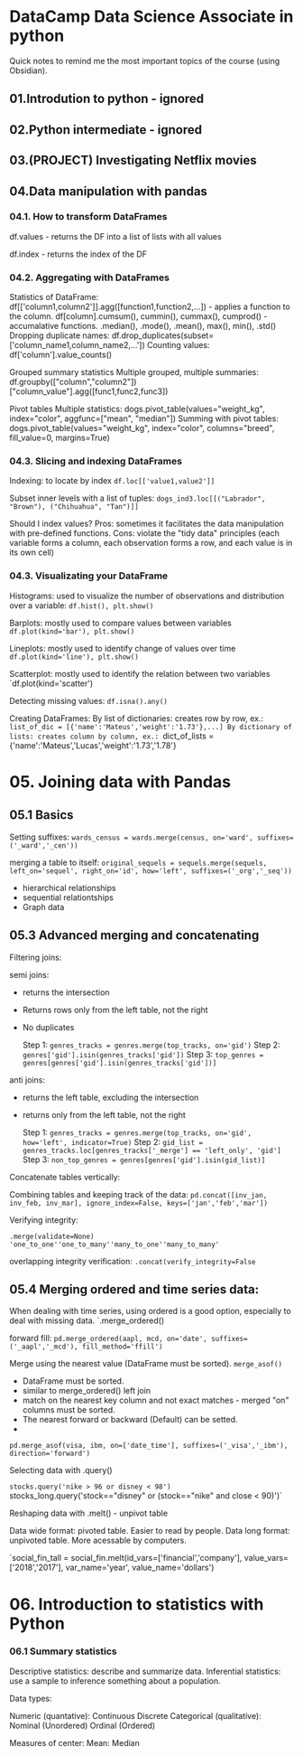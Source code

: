 # DataCamp Data Science Associate in python

Quick notes to remind me the most important topics of the course (using Obsidian).

## 01.Introdution to python - ignored

## 02.Python intermediate - ignored

## 03.(PROJECT) Investigating Netflix movies

## 04.Data manipulation with pandas
### 04.1. How to transform DataFrames

df.values - returns the DF into a list of lists with all values

df.index - returns the index of the DF
### 04.2. Aggregating with DataFrames
Statistics of DataFrame:
	df[['column1,column2']].agg([function1,function2,...]) - applies a function to the column.
	df[column].cumsum(), cummin(), cummax(), cumprod() - accumalative functions.
	.median(), .mode(), .mean(), max(), min(), .std()
	Dropping duplicate names: df.drop_duplicates(subset=['column_name1,column_name2,...'])
	Counting values: df['column'].value_counts()

Grouped summary statistics
	Multiple grouped, multiple summaries: df.groupby(["column","column2"])["column_value"].agg([func1,func2,func3])

Pivot tables
	Multiple statistics: dogs.pivot_table(values="weight_kg", index="color", aggfunc=["mean", "median"])
	Summing with pivot tables: dogs.pivot_table(values="weight_kg", index="color", columns="breed", fill_value=0, margins=True)

### 04.3. Slicing and indexing DataFrames
Indexing: to locate by index `df.loc[['value1,value2']]`

Subset inner levels with a list of tuples: `dogs_ind3.loc[[("Labrador", "Brown"), ("Chihuahua", "Tan")]]`

Should I index values?
Pros: sometimes it facilitates the data manipulation with pre-defined functions.
Cons: violate the "tidy data" principles (each variable forms a column, each observation forms a row, and each value is in its own cell)

### 04.3. Visualizating your DataFrame

Histograms: used to visualize the number of observations and distribution over a variable: `df.hist(), plt.show()`

Barplots: mostly used to compare values between variables `df.plot(kind='bar'), plt.show()`

Lineplots: mostly used to identify change of values over time `df.plot(kind='line'), plt.show()`

Scatterplot: mostly used to identify the relation between two variables `df.plot(kind='scatter')

Detecting missing values:
	`df.isna().any()`

Creating DataFrames:
	By list of dictionaries: creates row by row, ex.: `list_of_dic = [{'name':'Mateus','weight':'1.73'},...]
	By dictionary of lists: creates column by column, ex.: `dict_of_lists = {'name':'Mateus','Lucas','weight':'1.73','1.78'}

# 05. Joining data with Pandas

## 05.1 Basics
Setting suffixes: `wards_census = wards.merge(census, on='ward', suffixes=('_ward','_cen'))`

merging a table to itself: `original_sequels = sequels.merge(sequels, left_on='sequel', right_on='id', how='left', suffixes=('_org','_seq'))`
- hierarchical relationships
- sequential relationtships
- Graph data

## 05.3 Advanced merging and concatenating

Filtering joins: 

semi joins: 
- returns the intersection
- Returns rows only from the left table, not the right
- No duplicates

	Step 1: `genres_tracks = genres.merge(top_tracks, on='gid')`
	Step 2: `genres['gid'].isin(genres_tracks['gid'])`
	Step 3: `top_genres = genres[genres['gid'].isin(genres_tracks['gid'])]`

anti joins:
- returns the left table, excluding the intersection
- returns only from the left table, not the right

	Step 1: `genres_tracks = genres.merge(top_tracks, on='gid', how='left', indicator=True)`
	Step 2: `gid_list = genres_tracks.loc[genres_tracks['_merge'] == 'left_only', 'gid']`
	Step 3: `non_top_genres = genres[genres['gid'].isin(gid_list)]`

Concatenate tables vertically:

Combining tables and keeping track of the data: `pd.concat([inv_jan, inv_feb, inv_mar], ignore_index=False, keys=['jan','feb','mar'])`

Verifying integrity:

`.merge(validate=None)`
	`'one_to_one''one_to_many''many_to_one''many_to_many'`

overlapping integrity verification:
`.concat(verify_integrity=False`


## 05.4 Merging ordered and time series data:
When dealing with time series, using ordered is a good option, especially to deal with missing data.
`.merge_ordered()

forward fill:  `pd.merge_ordered(aapl, mcd, on='date', suffixes=('_aapl','_mcd'), fill_method='ffill')`

Merge using the nearest value (DataFrame must be sorted).
`merge_asof()`
- DataFrame must be sorted.
- similar to merge_ordered() left join
- match on the nearest key column and not exact matches - merged "on" columns must be sorted.
- The nearest forward or backward (Default) can be setted.
- 
`pd.merge_asof(visa, ibm, on=['date_time'], suffixes=('_visa','_ibm'), direction='forward')`

Selecting data with .query()

`stocks.query('nike > 96 or disney < 98')
`stocks_long.query('stock=="disney" or (stock=="nike" and close < 90)')`

Reshaping data with .melt() - unpivot table

Data wide format: pivoted table. Easier to read by people.
Data long format: unpivoted table. More acessable by computers.

`social_fin_tall = social_fin.melt(id_vars=['financial','company'], value_vars=['2018','2017'], var_name='year', value_name='dollars')

# 06. Introduction to statistics with Python

### 06.1 Summary statistics
Descriptive statistics: describe and summarize data.
Inferential statistics: use a sample to inference something about a population.

Data types:

Numeric (quantative):
	Continuous
	Discrete
Categorical (qualitative):
	Nominal (Unordered)
	Ordinal (Ordered)

Measures of center:
	Mean:
	Median



